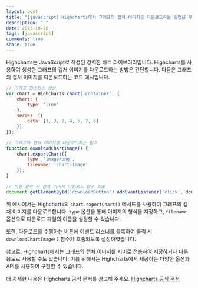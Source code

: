 ```yaml
---
layout: post
title: "[javascript] Highcharts에서 그래프의 캡처 이미지를 다운로드하는 방법은 무엇인가요?"
description: " "
date: 2023-10-26
tags: [javascript]
comments: true
share: true
---
```


Highcharts는 JavaScript로 작성된 강력한 차트 라이브러리입니다. Highcharts를 사용하여 생성한 그래프의 캡처 이미지를 다운로드하는 방법은 간단합니다. 다음은 그래프의 캡처 이미지를 다운로드하는 코드 예시입니다.

```javascript
// 그래프 인스턴스 생성
var chart = Highcharts.chart('container', {
    chart: {
        type: 'line'
    },
    series: [{
        data: [1, 3, 2, 4, 5, 7, 6]
    }]
});

// 그래프의 캡처 이미지를 다운로드하는 함수
function downloadChartImage() {
    chart.exportChart({
        type: 'image/png',
        filename: 'chart-image'
    });
}

// 버튼 클릭 시 캡처 이미지 다운로드 함수 호출
document.getElementById('downloadButton').addEventListener('click', downloadChartImage);
```

위 예시에서는 Highcharts의 `chart.exportChart()` 메서드를 사용하여 그래프의 캡처 이미지를 다운로드합니다. `type` 옵션을 통해 이미지의 형식을 지정하고, `filename` 옵션으로 다운로드 파일의 이름을 설정할 수 있습니다.

또한, 다운로드를 수행하는 버튼에 이벤트 리스너를 등록하여 클릭 시 `downloadChartImage()` 함수가 호출되도록 설정하였습니다.

참고로, Highcharts에서는 그래프의 캡처 이미지를 서버로 전송하여 저장하거나 다른 용도로 사용할 수도 있습니다. 이를 위해서는 Highcharts에서 제공하는 다양한 옵션과 API를 사용하여 구현할 수 있습니다.

더 자세한 내용은 Highcharts 공식 문서를 참고해 주세요. [Highcharts 공식 문서](https://www.highcharts.com/docs/)
